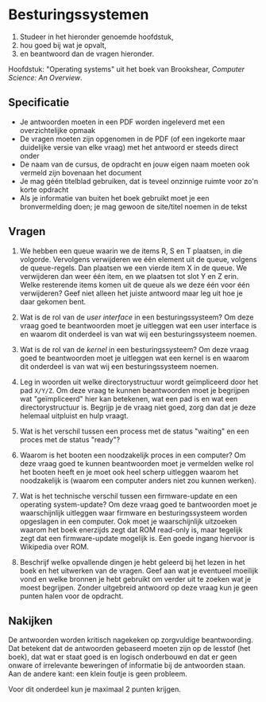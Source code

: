 # Besturingssystemen

1. Studeer in het hieronder genoemde hoofdstuk,
2. hou goed bij wat je opvalt,
3. en beantwoord dan de vragen hieronder.

Hoofdstuk: "Operating systems" uit het boek van Brookshear, *Computer Science: An Overview*.

## Specificatie

- Je antwoorden moeten in een PDF worden ingeleverd met een overzichtelijke opmaak
- De vragen moeten zijn opgenomen in de PDF (of een ingekorte maar duidelijke versie van elke vraag) met het antwoord er steeds direct onder
- De naam van de cursus, de opdracht en jouw eigen naam moeten ook vermeld zijn bovenaan het document
- Je mag géén titelblad gebruiken, dat is teveel onzinnige ruimte voor zo'n korte opdracht
- Als je informatie van buiten het boek gebruikt moet je een bronvermelding doen; je mag gewoon de site/titel noemen in de tekst

## Vragen

1.  We hebben een queue waarin we de items R, S en T plaatsen, in die volgorde. Vervolgens verwijderen we één element uit de queue, volgens de queue-regels. Dan plaatsen we een vierde item X in de queue. We verwijderen dan weer één item, en we plaatsen tot slot Y en Z erin. Welke resterende items komen uit de queue als we deze één voor één verwijderen? Geef niet alleen het juiste antwoord maar leg uit hoe je daar gekomen bent.

2.  Wat is de rol van de *user interface* in een besturingssysteem? Om deze vraag goed te beantwoorden moet je uitleggen wat een user interface is en waarom dit onderdeel is van wat wij een besturingssysteem noemen.

3.  Wat is de rol van de *kernel* in een besturingssysteem? Om deze vraag goed te beantwoorden moet je uitleggen wat een kernel is en waarom dit onderdeel is van wat wij een besturingssysteem noemen.

4.  Leg in woorden uit welke directorystructuur wordt geïmpliceerd door het pad `X/Y/Z`. Om deze vraag te kunnen beantwoorden moet je begrijpen wat "geïmpliceerd" hier kan betekenen, wat een pad is en wat een directorystructuur is. Begrijp je de vraag niet goed, zorg dan dat je deze helemaal uitpluist en hulp vraagt.

5.  Wat is het verschil tussen een process met de status "waiting" en een proces met de status "ready"?

6.  Waarom is het booten een noodzakelijk proces in een computer? Om deze vraag goed te kunnen beantwoorden moet je vermelden welke rol het booten heeft en je moet ook heel scherp uitleggen waarom het noodzakelijk is (waarom een computer anders niet zou kunnen werken).

7.  Wat is het technische verschil tussen een firmware-update en een operating system-update? Om deze vraag goed te bantwoorden moet je waarschijnlijk uitleggen waar firmware en besturingssysteem worden opgeslagen in een computer. Ook moet je waarschijnlijk uitzoeken waarom het boek enerzijds zegt dat ROM read-only is, maar tegelijk zegt dat een firmware-update mogelijk is. Een goede ingang hiervoor is Wikipedia over ROM.

8.  Beschrijf welke opvallende dingen je hebt geleerd bij het lezen in het boek en het uitwerken van de vragen. Geef aan wat je eventueel moeilijk vond en welke bronnen je hebt gebruikt om verder uit te zoeken wat je moest begrijpen. Zonder uitgebreid antwoord op deze vraag kun je geen punten halen voor de opdracht.

## Nakijken

De antwoorden worden kritisch nagekeken op zorgvuldige beantwoording. Dat betekent dat de antwoorden gebaseerd moeten zijn op de lesstof (het boek), dat wat er staat goed is en logisch onderbouwd en dat er geen onware of irrelevante beweringen of informatie bij de antwoorden staan. Aan de andere kant: een klein foutje is geen probleem.

Voor dit onderdeel kun je maximaal 2 punten krijgen.
